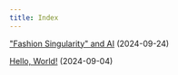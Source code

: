 ```yaml
---
title: Index
---
```


["Fashion Singularity" and AI](posts/fashion-singularity-and-tech.html) (2024-09-24)

[Hello, World!](posts/hello-world.html) (2024-09-04)

